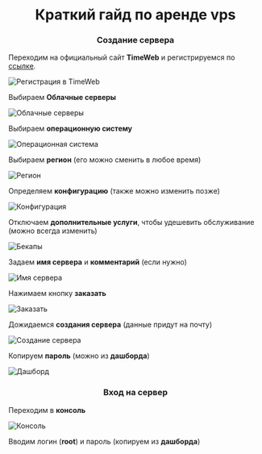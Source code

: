 <div id="header" align="center">
    <h1>Краткий гайд по аренде vps</h1>
</div>

<div id="header" align="center">
    <h3>Создание сервера</h3>
</div>

Переходим на официальный сайт **TimeWeb** и регистрируемся по [ссылке](https://timeweb.cloud/my/registration).

![Регистрация в TimeWeb](../../pictures/problem-2/vps-rental/pic-0.png)

Выбираем **Облачные серверы**

![Облачные серверы](../../pictures/problem-2/vps-rental/pic-1.png)

Выбираем **операционную систему**

![Операционная система](../../pictures/problem-2/vps-rental/pic-2.png)

Выбираем **регион** (его можно сменить в любое время)

![Регион](../../pictures/problem-2/vps-rental/pic-3.png)

Определяем **конфигурацию** (также можно изменить позже)

![Конфигурация](../../pictures/problem-2/vps-rental/pic-4.png)

Отключаем **дополнительные услуги**, чтобы удешевить обслуживание (можно всегда изменить)

![Бекапы](../../pictures/problem-2/vps-rental/pic-5.png)

Задаем **имя сервера** и **комментарий** (если нужно)

![Имя сервера](../../pictures/problem-2/vps-rental/pic-6.png)

Нажимаем кнопку **заказать**

![Заказать](../../pictures/problem-2/vps-rental/pic-7.png)

Дожидаемся **создания сервера** (данные придут на почту)

![Создание сервера](../../pictures/problem-2/vps-rental/pic-8.png)

Копируем **пароль** (можно из **дашборда**)

![Дашборд](../../pictures/problem-2/vps-rental/pic-9.png)

<div id="header" align="center">
    <h3>Вход на сервер</h3>
</div>

Переходим в **консоль**

![Консоль](../../pictures/problem-2/vps-rental/pic-10.png)

Вводим логин (**root**) и пароль (копируем из **дашборда**)
